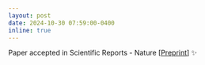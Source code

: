 ```yaml
---
layout: post
date: 2024-10-30 07:59:00-0400
inline: true
---
```

Paper accepted in Scientific Reports - Nature [[Preprint](https://www.researchsquare.com/article/rs-4061144/v1)] :sparkles:
